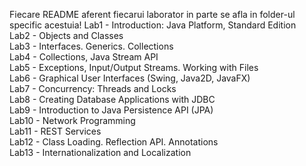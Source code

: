 Fiecare README aferent fiecarui laborator in parte se afla in folder-ul specific acestuia!
Lab1 - Introduction: Java Platform, Standard Edition<br>
Lab2 - Objects and Classes<br>
Lab3 - Interfaces. Generics. Collections<br>
Lab4 - Collections, Java Stream API<br>
Lab5 - Exceptions, Input/Output Streams. Working with Files<br>
Lab6 - Graphical User Interfaces (Swing, Java2D, JavaFX)<br>
Lab7 - Concurrency: Threads and Locks<br>
Lab8 - Creating Database Applications with JDBC<br>
Lab9 - Introduction to Java Persistence API (JPA)<br>
Lab10 - Network Programming<br>
Lab11 - REST Services<br>
Lab12 - Class Loading. Reflection API. Annotations<br>
Lab13 - Internationalization and Localization
